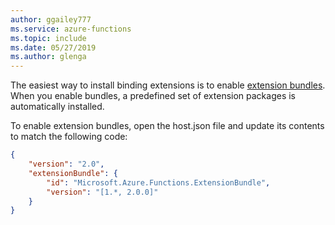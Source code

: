```yaml
---
author: ggailey777
ms.service: azure-functions
ms.topic: include
ms.date: 05/27/2019
ms.author: glenga
---
```


The easiest way to install binding extensions is to enable [extension bundles](../articles/azure-functions/functions-bindings-register.md#extension-bundles). When you enable bundles, a predefined set of extension packages is automatically installed.

To enable extension bundles, open the host.json file and update its contents to match the following code:

```json
{
    "version": "2.0",
    "extensionBundle": {
        "id": "Microsoft.Azure.Functions.ExtensionBundle",
        "version": "[1.*, 2.0.0]"
    }
}
```
